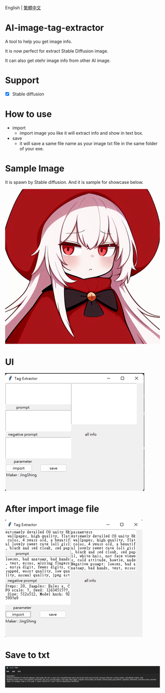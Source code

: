English | [繁體中文](README_TCH.md)
# AI-image-tag-extractor
A tool to help you get image info.

It is now perfect for extract Stable Diffusion image.

It can also get otehr image info from other AI image.
# Support
- [x] Stable diffusion
# How to use
* import
  * import image you like it will extract info and show in text box.
* save
  * it will save a same file name as your image txt file in the same folder of your exe.
# Sample Image
It is spawn by Stable diffusion. And it is sample for showcase below.

![test](sample/test.png)
# UI
![UI](image/UI.png)
# After import image file
![import](image/import.png)
# Save to txt
![save](image/save_txt.png)
